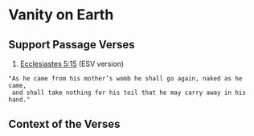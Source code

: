 # Vanity on Earth

## Support Passage Verses
1. [Ecclesiastes 5:15](https://biblehub.com/ecclesiastes/5-15.htm) (ESV version)
```
"As he came from his mother’s womb he shall go again, naked as he came, 
 and shall take nothing for his toil that he may carry away in his hand."
```

## Context of the Verses
